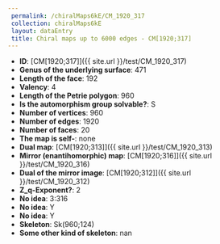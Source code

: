 ```yaml
--- 
 permalink: /chiralMaps6kE/CM_1920_317 
 collection: chiralMaps6kE
 layout: dataEntry
 title: Chiral maps up to 6000 edges - CM[1920;317]
---
```


- **ID**: [CM[1920;317]]({{ site.url }}/test/CM_1920_317)
- **Genus of the underlying surface**: 471
- **Length of the face**: 192
- **Valency**: 4
- **Length of the Petrie polygon**: 960
- **Is the automorphism group solvable?**: S
- **Number of vertices**: 960
- **Number of edges**: 1920
- **Number of faces**: 20
- **The map is self-**: none
- **Dual map**: [CM[1920;313]]({{ site.url }}/test/CM_1920_313)
- **Mirror (enantihomorphic) map**: [CM[1920;316]]({{ site.url }}/test/CM_1920_316)
- **Dual of the mirror image**: [CM[1920;312]]({{ site.url }}/test/CM_1920_312)
- **Z_q-Exponent?**: 2
- **No idea**:  3:316
- **No idea**: Y
- **No idea**: Y
- **Skeleton**: Sk(960;124)
- **Some other kind of skeleton**: nan
